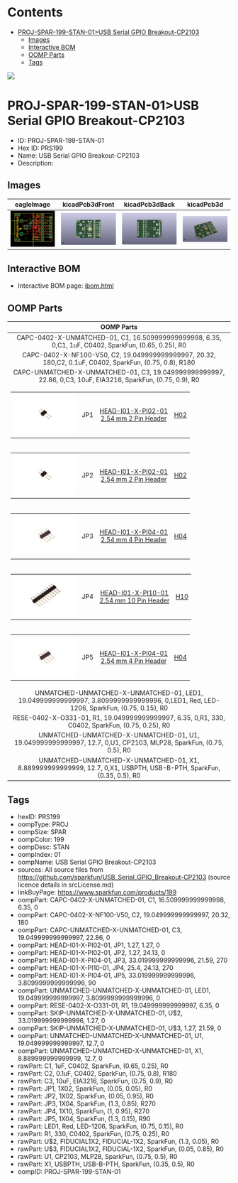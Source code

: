 



Contents
========

* [PROJ-SPAR-199-STAN-01>USB Serial GPIO Breakout-CP2103](#proj-spar-199-stan-01usb-serial-gpio-breakout-cp2103)
	* [Images](#images)
	* [Interactive BOM](#interactive-bom)
	* [OOMP Parts](#oomp-parts)
	* [Tags](#tags)
  
![][im]
# PROJ-SPAR-199-STAN-01>USB Serial GPIO Breakout-CP2103

- ID: PROJ-SPAR-199-STAN-01
- Hex ID: PRS199
- Name: USB Serial GPIO Breakout-CP2103
- Description: 

## Images
  
  

|eagleImage|kicadPcb3dFront|kicadPcb3dBack|kicadPcb3d|
| :---: | :---: | :---: | :---: |
|[![eagleImage](eagleImage_140.png)](eagleImage_600.png)|[![kicadPcb3dFront](kicadPcb3dFront_140.png)](kicadPcb3dFront_600.png)|[![kicadPcb3dBack](kicadPcb3dBack_140.png)](kicadPcb3dBack_600.png)|[![kicadPcb3d](kicadPcb3d_140.png)](kicadPcb3d_600.png)|

## Interactive BOM

- Interactive BOM page: [ibom.html](kicad/bom/ibom.html)

## OOMP Parts
  

|OOMP Parts|
| :---: |
|CAPC-0402-X-UNMATCHED-01, C1, 16.509999999999998, 6.35, 0,C1, 1uF, C0402, SparkFun, (0.65, 0.25), R0|
|CAPC-0402-X-NF100-V50, C2, 19.049999999999997, 20.32, 180,C2, 0.1uF, C0402, SparkFun, (0.75, 0.8), R180|
|CAPC-UNMATCHED-X-UNMATCHED-01, C3, 19.049999999999997, 22.86, 0,C3, 10uF, EIA3216, SparkFun, (0.75, 0.9), R0|
|<table><tr><td>![HEAD-I01-X-PI02-01](https://raw.githubusercontent.com/oomlout/oomlout_OOMP_parts/main/HEAD-I01-X-PI02-01/image_140.jpg)</td><td> JP1</td><td>[HEAD-I01-X-PI02-01<br>2.54 mm 2 Pin Header](https://github.com/oomlout/oomlout_OOMP_parts/tree/main/HEAD-I01-X-PI02-01/)</td><td>[H02](https://github.com/oomlout/oomlout_OOMP_parts/tree/main/HEAD-I01-X-PI02-01/)</td></tr></table>|
|<table><tr><td>![HEAD-I01-X-PI02-01](https://raw.githubusercontent.com/oomlout/oomlout_OOMP_parts/main/HEAD-I01-X-PI02-01/image_140.jpg)</td><td> JP2</td><td>[HEAD-I01-X-PI02-01<br>2.54 mm 2 Pin Header](https://github.com/oomlout/oomlout_OOMP_parts/tree/main/HEAD-I01-X-PI02-01/)</td><td>[H02](https://github.com/oomlout/oomlout_OOMP_parts/tree/main/HEAD-I01-X-PI02-01/)</td></tr></table>|
|<table><tr><td>![HEAD-I01-X-PI04-01](https://raw.githubusercontent.com/oomlout/oomlout_OOMP_parts/main/HEAD-I01-X-PI04-01/image_140.jpg)</td><td> JP3</td><td>[HEAD-I01-X-PI04-01<br>2.54 mm 4 Pin Header](https://github.com/oomlout/oomlout_OOMP_parts/tree/main/HEAD-I01-X-PI04-01/)</td><td>[H04](https://github.com/oomlout/oomlout_OOMP_parts/tree/main/HEAD-I01-X-PI04-01/)</td></tr></table>|
|<table><tr><td>![HEAD-I01-X-PI10-01](https://raw.githubusercontent.com/oomlout/oomlout_OOMP_parts/main/HEAD-I01-X-PI10-01/image_140.jpg)</td><td> JP4</td><td>[HEAD-I01-X-PI10-01<br>2.54 mm 10 Pin Header](https://github.com/oomlout/oomlout_OOMP_parts/tree/main/HEAD-I01-X-PI10-01/)</td><td>[H10](https://github.com/oomlout/oomlout_OOMP_parts/tree/main/HEAD-I01-X-PI10-01/)</td></tr></table>|
|<table><tr><td>![HEAD-I01-X-PI04-01](https://raw.githubusercontent.com/oomlout/oomlout_OOMP_parts/main/HEAD-I01-X-PI04-01/image_140.jpg)</td><td> JP5</td><td>[HEAD-I01-X-PI04-01<br>2.54 mm 4 Pin Header](https://github.com/oomlout/oomlout_OOMP_parts/tree/main/HEAD-I01-X-PI04-01/)</td><td>[H04](https://github.com/oomlout/oomlout_OOMP_parts/tree/main/HEAD-I01-X-PI04-01/)</td></tr></table>|
|UNMATCHED-UNMATCHED-X-UNMATCHED-01, LED1, 19.049999999999997, 3.8099999999999996, 0,LED1, Red, LED-1206, SparkFun, (0.75, 0.15), R0|
|RESE-0402-X-O331-01, R1, 19.049999999999997, 6.35, 0,R1, 330, C0402, SparkFun, (0.75, 0.25), R0|
|UNMATCHED-UNMATCHED-X-UNMATCHED-01, U1, 19.049999999999997, 12.7, 0,U1, CP2103, MLP28, SparkFun, (0.75, 0.5), R0|
|UNMATCHED-UNMATCHED-X-UNMATCHED-01, X1, 8.889999999999999, 12.7, 0,X1, USBPTH, USB-B-PTH, SparkFun, (0.35, 0.5), R0|

## Tags

- hexID: PRS199
- oompType: PROJ
- oompSize: SPAR
- oompColor: 199
- oompDesc: STAN
- oompIndex: 01
- oompName: USB Serial GPIO Breakout-CP2103
- sources: All source files from https://github.com/sparkfun/USB_Serial_GPIO_Breakout-CP2103 (source licence details in srcLicense.md)
- linkBuyPage: https://www.sparkfun.com/products/199
- oompPart: CAPC-0402-X-UNMATCHED-01, C1, 16.509999999999998, 6.35, 0
- oompPart: CAPC-0402-X-NF100-V50, C2, 19.049999999999997, 20.32, 180
- oompPart: CAPC-UNMATCHED-X-UNMATCHED-01, C3, 19.049999999999997, 22.86, 0
- oompPart: HEAD-I01-X-PI02-01, JP1, 1.27, 1.27, 0
- oompPart: HEAD-I01-X-PI02-01, JP2, 1.27, 24.13, 0
- oompPart: HEAD-I01-X-PI04-01, JP3, 33.019999999999996, 21.59, 270
- oompPart: HEAD-I01-X-PI10-01, JP4, 25.4, 24.13, 270
- oompPart: HEAD-I01-X-PI04-01, JP5, 33.019999999999996, 3.8099999999999996, 90
- oompPart: UNMATCHED-UNMATCHED-X-UNMATCHED-01, LED1, 19.049999999999997, 3.8099999999999996, 0
- oompPart: RESE-0402-X-O331-01, R1, 19.049999999999997, 6.35, 0
- oompPart: SKIP-UNMATCHED-X-UNMATCHED-01, U$2, 33.019999999999996, 1.27, 0
- oompPart: SKIP-UNMATCHED-X-UNMATCHED-01, U$3, 1.27, 21.59, 0
- oompPart: UNMATCHED-UNMATCHED-X-UNMATCHED-01, U1, 19.049999999999997, 12.7, 0
- oompPart: UNMATCHED-UNMATCHED-X-UNMATCHED-01, X1, 8.889999999999999, 12.7, 0
- rawPart: C1, 1uF, C0402, SparkFun, (0.65, 0.25), R0
- rawPart: C2, 0.1uF, C0402, SparkFun, (0.75, 0.8), R180
- rawPart: C3, 10uF, EIA3216, SparkFun, (0.75, 0.9), R0
- rawPart: JP1, 1X02, SparkFun, (0.05, 0.05), R0
- rawPart: JP2, 1X02, SparkFun, (0.05, 0.95), R0
- rawPart: JP3, 1X04, SparkFun, (1.3, 0.85), R270
- rawPart: JP4, 1X10, SparkFun, (1, 0.95), R270
- rawPart: JP5, 1X04, SparkFun, (1.3, 0.15), R90
- rawPart: LED1, Red, LED-1206, SparkFun, (0.75, 0.15), R0
- rawPart: R1, 330, C0402, SparkFun, (0.75, 0.25), R0
- rawPart: U$2, FIDUCIAL1X2, FIDUCIAL-1X2, SparkFun, (1.3, 0.05), R0
- rawPart: U$3, FIDUCIAL1X2, FIDUCIAL-1X2, SparkFun, (0.05, 0.85), R0
- rawPart: U1, CP2103, MLP28, SparkFun, (0.75, 0.5), R0
- rawPart: X1, USBPTH, USB-B-PTH, SparkFun, (0.35, 0.5), R0
- oompID: PROJ-SPAR-199-STAN-01



[im]: kicadPcb3d_450.png
